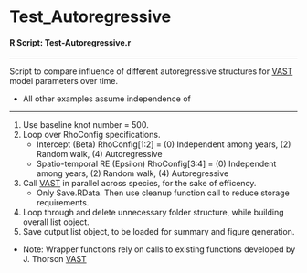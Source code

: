 # Test_Autoregressive
#### R Script: Test-Autoregressive.r

***
Script to compare influence of different autoregressive structures for [VAST](https://github.com/James-Thorson/VAST) model parameters over time.
+ All other examples assume independence of 
***

1.  Use baseline knot number = 500. 
2.  Loop over RhoConfig specifications.
    + Intercept (Beta) RhoConfig[1:2] = (0) Independent among years, (2) Random walk, (4) Autoregressive
    + Spatio-temporal RE (Epsilon) RhoConfig[3:4] = (0) Independent among years, (2) Random walk, (4) Autoregressive
3.  Call [VAST](https://github.com/James-Thorson/VAST) in parallel across species, for the sake of efficency.
    + Only Save.RData. Then use cleanup function call to reduce storage requirements.
4.  Loop through and delete unnecessary folder structure, while building overall list object.
5.  Save output list object, to be loaded for summary and figure generation.


*	Note: Wrapper functions rely on calls to existing functions developed by J. Thorson [VAST](https://github.com/James-Thorson/VAST)



